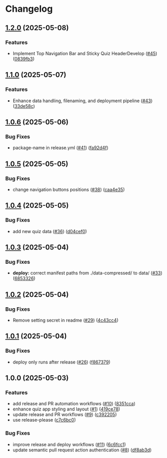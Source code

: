 # Changelog

## [1.2.0](https://github.com/uybinhphan/quiz-nghiep-vu/compare/v1.1.0...v1.2.0) (2025-05-08)


### Features

* Implement Top Navigation Bar and Sticky Quiz HeaderDevelop ([#45](https://github.com/uybinhphan/quiz-nghiep-vu/issues/45)) ([0839fb3](https://github.com/uybinhphan/quiz-nghiep-vu/commit/0839fb349bdeb31cb260cda00812a974583d7cbd))

## [1.1.0](https://github.com/uybinhphan/quiz-nghiep-vu/compare/v1.0.6...v1.1.0) (2025-05-07)


### Features

* Enhance data handling, filenaming, and deployment pipeline ([#43](https://github.com/uybinhphan/quiz-nghiep-vu/issues/43)) ([33de58c](https://github.com/uybinhphan/quiz-nghiep-vu/commit/33de58c834b25f1ffe908a58c0c9125d20eff852))

## [1.0.6](https://github.com/uybinhphan/quiz-nghiep-vu/compare/v1.0.5...v1.0.6) (2025-05-06)


### Bug Fixes

* package-name in release.yml ([#41](https://github.com/uybinhphan/quiz-nghiep-vu/issues/41)) ([fa92d4f](https://github.com/uybinhphan/quiz-nghiep-vu/commit/fa92d4f82ac98ba10fa9e0f9148fb81b798d6087))

## [1.0.5](https://github.com/uybinhphan/quiz-nghiep-vu/compare/v1.0.4...v1.0.5) (2025-05-05)


### Bug Fixes

* change navigation buttons positions ([#38](https://github.com/uybinhphan/quiz-nghiep-vu/issues/38)) ([caa4e35](https://github.com/uybinhphan/quiz-nghiep-vu/commit/caa4e350aed5632f6c91877d9555863230496b03))

## [1.0.4](https://github.com/uybinhphan/quiz-nghiep-vu/compare/v1.0.3...v1.0.4) (2025-05-05)


### Bug Fixes

* add new quiz data ([#36](https://github.com/uybinhphan/quiz-nghiep-vu/issues/36)) ([d04cef0](https://github.com/uybinhphan/quiz-nghiep-vu/commit/d04cef06545d572af4c4f99385eca0eb140b5f11))

## [1.0.3](https://github.com/uybinhphan/quiz-nghiep-vu/compare/v1.0.2...v1.0.3) (2025-05-04)


### Bug Fixes

* **deploy:** correct manifest paths from ./data-compressed/ to data/ ([#33](https://github.com/uybinhphan/quiz-nghiep-vu/issues/33)) ([6853326](https://github.com/uybinhphan/quiz-nghiep-vu/commit/68533269275ba9d253c3ff5d2aaecaf842e64626))

## [1.0.2](https://github.com/uybinhphan/quiz-nghiep-vu/compare/v1.0.1...v1.0.2) (2025-05-04)


### Bug Fixes

* Remove setting secret in readme ([#29](https://github.com/uybinhphan/quiz-nghiep-vu/issues/29)) ([4c43cc4](https://github.com/uybinhphan/quiz-nghiep-vu/commit/4c43cc44ec4daff0deb99be84934f6fff167ba86))

## [1.0.1](https://github.com/uybinhphan/quiz-nghiep-vu/compare/v1.0.0...v1.0.1) (2025-05-04)


### Bug Fixes

* deploy only runs after release ([#26](https://github.com/uybinhphan/quiz-nghiep-vu/issues/26)) ([f867379](https://github.com/uybinhphan/quiz-nghiep-vu/commit/f867379bf62b069afe228dadd1a9249502dc97fb))

## 1.0.0 (2025-05-03)


### Features

* add release and PR automation workflows ([#10](https://github.com/uybinhphan/quiz-nghiep-vu/issues/10)) ([8351cca](https://github.com/uybinhphan/quiz-nghiep-vu/commit/8351ccac0cc972363123c5a96530cc1ad1288562))
* enhance quiz app styling and layout ([#1](https://github.com/uybinhphan/quiz-nghiep-vu/issues/1)) ([419ce78](https://github.com/uybinhphan/quiz-nghiep-vu/commit/419ce78cc46b7d9bd14acb33f81bd8517e4c379d))
* update release and PR workflows ([#9](https://github.com/uybinhphan/quiz-nghiep-vu/issues/9)) ([c392205](https://github.com/uybinhphan/quiz-nghiep-vu/commit/c392205be77737700d245cf9de0946ec7abfa61e))
* use release-please ([c7c6bc0](https://github.com/uybinhphan/quiz-nghiep-vu/commit/c7c6bc0c3c10fd103efcaf194a35883da5d82e1d))


### Bug Fixes

* improve release and deploy workflows ([#11](https://github.com/uybinhphan/quiz-nghiep-vu/issues/11)) ([6c6fcc1](https://github.com/uybinhphan/quiz-nghiep-vu/commit/6c6fcc1841728032a6495fc8a24a2346896c4683))
* update semantic pull request action authentication ([#8](https://github.com/uybinhphan/quiz-nghiep-vu/issues/8)) ([df8ab3d](https://github.com/uybinhphan/quiz-nghiep-vu/commit/df8ab3df16b8564ae730cfe57d84c327c857abc0))
